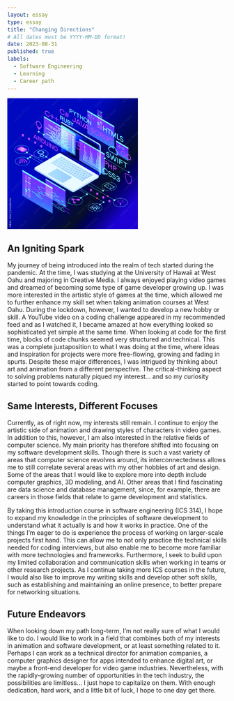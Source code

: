 ```yaml
---
layout: essay
type: essay
title: "Changing Directions"
# All dates must be YYYY-MM-DD format!
date: 2023-08-31
published: true
labels:
  - Software Engineering
  - Learning
  - Career path
---
```


<img width="300px" class="rounded float-start pe-4" src="../img/technical-essays/changing-directions/Software_Dev_1.jpeg">

## An Igniting Spark

My journey of being introduced into the realm of tech started during the pandemic. At the time, I was studying at the University of Hawaii at West Oahu and majoring in Creative Media. I always enjoyed playing video games and dreamed of becoming some type of game developer growing up. I was more interested in the artistic style of games at the time, which allowed me to further enhance my skill set when taking animation courses at West Oahu. During the lockdown, however, I wanted to develop a new hobby or skill. A YouTube video on a coding challenge appeared in my recommended feed and as I watched it, I became amazed at how everything looked so sophisticated yet simple at the same time. When looking at code for the first time, blocks of code chunks seemed very structured and technical. This was a complete juxtaposition to what I was doing at the time, where ideas and inspiration for projects were more free-flowing, growing and fading in spurts. Despite these major differences, I was intrigued by thinking about art and animation from a different perspective. The critical-thinking aspect to solving problems naturally piqued my interest… and so my curiosity started to point towards coding. 

## Same Interests, Different Focuses

Currently, as of right now, my interests still remain. I continue to enjoy the artistic side of animation and drawing styles of characters in video games. In addition to this, however, I am also interested in the relative fields of computer science. My main priority has therefore shifted into focusing on my software development skills. Though there is such a vast variety of areas that computer science revolves around, its interconnectedness allows me to still correlate several areas with my other hobbies of art and design. Some of the areas that I would like to explore more into depth include computer graphics, 3D modeling, and AI. Other areas that I find fascinating are data science and database management, since, for example, there are careers in those fields that relate to game development and statistics. 

By taking this introduction course in software engineering (ICS 314), I hope to expand my knowledge in the principles of software development to understand what it actually is and how it works in practice. One of the things I’m eager to do is experience the process of working on larger-scale projects first hand. This can allow me to not only practice the technical skills needed for coding interviews, but also enable me to become more familiar with more technologies and frameworks. Furthermore, I seek to build upon my limited collaboration and communication skills when working in teams or other research projects. As I continue taking more ICS courses in the future, I would also like to improve my writing skills and develop other soft skills, such as establishing and maintaining an online presence, to better prepare for networking situations.

## Future Endeavors

When looking down my path long-term, I’m not really sure of what I would like to do. I would like to work in a field that combines both of my interests in animation and software development, or at least something related to it. Perhaps I can work as a technical director for animation companies, a computer graphics designer for apps intended to enhance digital art, or maybe a front-end developer for video game industries. Nevertheless, with the rapidly-growing number of opportunities in the tech industry, the possibilities are limitless… I just hope to capitalize on them. With enough dedication, hard work, and a little bit of luck, I hope to one day get there.
